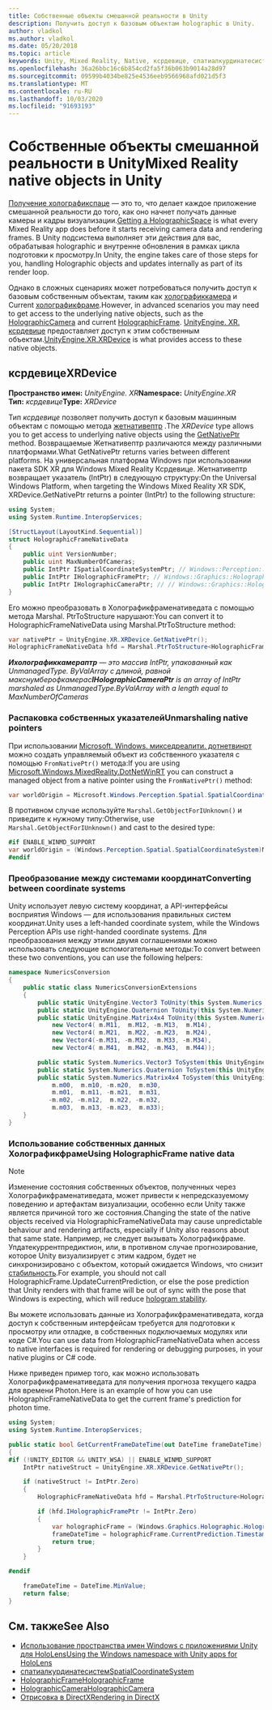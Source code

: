 ```yaml
---
title: Собственные объекты смешанной реальности в Unity
description: Получить доступ к базовым объектам holographic в Unity.
author: vladkol
ms.author: vladkol
ms.date: 05/20/2018
ms.topic: article
keywords: Unity, Mixed Reality, Native, ксрдевице, спатиалкурдинатесистем, холографикфраме, холографиккамера, испатиалкурдинатесистем, iholographicframe, iholographiccamera, getnativeptr
ms.openlocfilehash: 36a26bbc16c6b854cd2fa5f36b063b9014a28d97
ms.sourcegitcommit: 09599b4034be825e4536eeb9566968afd021d5f3
ms.translationtype: MT
ms.contentlocale: ru-RU
ms.lasthandoff: 10/03/2020
ms.locfileid: "91693193"
---
```

# <a name="mixed-reality-native-objects-in-unity"></a><span data-ttu-id="6902f-104">Собственные объекты смешанной реальности в Unity</span><span class="sxs-lookup"><span data-stu-id="6902f-104">Mixed Reality native objects in Unity</span></span>

<span data-ttu-id="6902f-105">[Получение холографикспаце](../native/getting-a-holographicspace.md) — это то, что делает каждое приложение смешанной реальности до того, как оно начнет получать данные камеры и кадры визуализации.</span><span class="sxs-lookup"><span data-stu-id="6902f-105">[Getting a HolographicSpace](../native/getting-a-holographicspace.md) is what every Mixed Reality app does before it starts receiving camera data and rendering frames.</span></span> <span data-ttu-id="6902f-106">В Unity подсистема выполняет эти действия для вас, обрабатывая holographic и внутренне обновления в рамках цикла подготовки к просмотру.</span><span class="sxs-lookup"><span data-stu-id="6902f-106">In Unity, the engine takes care of those steps for you, handling Holographic objects and updates internally as part of its render loop.</span></span>

<span data-ttu-id="6902f-107">Однако в сложных сценариях может потребоваться получить доступ к базовым собственным объектам, таким как <a href="https://docs.microsoft.com/uwp/api/windows.graphics.holographic.holographiccamera" target="_blank">холографиккамера</a> и Current <a href="https://docs.microsoft.com/uwp/api/windows.graphics.holographic.holographicframe" target="_blank">холографикфраме</a>.</span><span class="sxs-lookup"><span data-stu-id="6902f-107">However, in advanced scenarios you may need to get access to the underlying native objects, such as the <a href="https://docs.microsoft.com/uwp/api/windows.graphics.holographic.holographiccamera" target="_blank">HolographicCamera</a> and current <a href="https://docs.microsoft.com/uwp/api/windows.graphics.holographic.holographicframe" target="_blank">HolographicFrame</a>.</span></span> <span data-ttu-id="6902f-108"><a href="https://docs.unity3d.com/ScriptReference/XR.XRDevice.html" target="_blank">UnityEngine. XR. ксрдевице</a> предоставляет доступ к этим собственным объектам.</span><span class="sxs-lookup"><span data-stu-id="6902f-108"><a href="https://docs.unity3d.com/ScriptReference/XR.XRDevice.html" target="_blank">UnityEngine.XR.XRDevice</a> is what provides access to these native objects.</span></span>

## <a name="xrdevice"></a><span data-ttu-id="6902f-109">ксрдевице</span><span class="sxs-lookup"><span data-stu-id="6902f-109">XRDevice</span></span> 

<span data-ttu-id="6902f-110">**Пространство имен:** *UnityEngine. XR*</span><span class="sxs-lookup"><span data-stu-id="6902f-110">**Namespace:** *UnityEngine.XR*</span></span><br>
<span data-ttu-id="6902f-111">**Тип:** *ксрдевице*</span><span class="sxs-lookup"><span data-stu-id="6902f-111">**Type:** *XRDevice*</span></span>

<span data-ttu-id="6902f-112">Тип *ксрдевице* позволяет получить доступ к базовым машинным объектам с помощью метода <a href="https://docs.unity3d.com/ScriptReference/XR.XRDevice.GetNativePtr.html" target="_blank">жетнативептр</a> .</span><span class="sxs-lookup"><span data-stu-id="6902f-112">The *XRDevice* type allows you to get access to underlying native objects using the <a href="https://docs.unity3d.com/ScriptReference/XR.XRDevice.GetNativePtr.html" target="_blank">GetNativePtr</a> method.</span></span> <span data-ttu-id="6902f-113">Возвращаемые Жетнативептр различаются между различными платформами.</span><span class="sxs-lookup"><span data-stu-id="6902f-113">What GetNativePtr returns varies between different platforms.</span></span> <span data-ttu-id="6902f-114">На универсальная платформа Windows при использовании пакета SDK XR для Windows Mixed Reality Ксрдевице. Жетнативептр возвращает указатель (IntPtr) в следующую структуру:</span><span class="sxs-lookup"><span data-stu-id="6902f-114">On the Universal Windows Platform, when targeting the Windows Mixed Reality XR SDK, XRDevice.GetNativePtr returns a pointer (IntPtr) to the following structure:</span></span> 

```cs
using System;
using System.Runtime.InteropServices;

[StructLayout(LayoutKind.Sequential)]
struct HolographicFrameNativeData
{
    public uint VersionNumber;
    public uint MaxNumberOfCameras;
    public IntPtr ISpatialCoordinateSystemPtr; // Windows::Perception::Spatial::ISpatialCoordinateSystem
    public IntPtr IHolographicFramePtr; // Windows::Graphics::Holographic::IHolographicFrame 
    public IntPtr IHolographicCameraPtr; // // Windows::Graphics::Holographic::IHolographicCamera
}
```
<span data-ttu-id="6902f-115">Его можно преобразовать в Холографикфраменативедата с помощью метода Marshal. PtrToStructure нарушают:</span><span class="sxs-lookup"><span data-stu-id="6902f-115">You can convert it to HolographicFrameNativeData using Marshal.PtrToStructure method:</span></span>
```cs
var nativePtr = UnityEngine.XR.XRDevice.GetNativePtr();
HolographicFrameNativeData hfd = Marshal.PtrToStructure<HolographicFrameNativeData>(nativePtr);
```
<span data-ttu-id="6902f-116">***Ихолографиккамераптр** — это массив IntPtr, упакованный как UnmanagedType. ByValArray с длиной, равной макснумберофкамерас*</span><span class="sxs-lookup"><span data-stu-id="6902f-116">***IHolographicCameraPtr** is an array of IntPtr marshaled as UnmanagedType.ByValArray with a length equal to MaxNumberOfCameras*</span></span> 

### <a name="unmarshaling-native-pointers"></a><span data-ttu-id="6902f-117">Распаковка собственных указателей</span><span class="sxs-lookup"><span data-stu-id="6902f-117">Unmarshaling native pointers</span></span>

<span data-ttu-id="6902f-118">При использовании [Microsoft. Windows. микседреалити. дотнетвинрт](https://www.nuget.org/packages/Microsoft.Windows.MixedReality.DotNetWinRT) можно создать управляемый объект из собственного указателя с помощью `FromNativePtr()` метода:</span><span class="sxs-lookup"><span data-stu-id="6902f-118">If you are using [Microsoft.Windows.MixedReality.DotNetWinRT](https://www.nuget.org/packages/Microsoft.Windows.MixedReality.DotNetWinRT) you can construct a managed object from a native pointer using the `FromNativePtr()` method:</span></span>

```cs
var worldOrigin = Microsoft.Windows.Perception.Spatial.SpatialCoordinateSystem.FromNativePtr(hfd.ISpatialCoordinateSystemPtr);
```

<span data-ttu-id="6902f-119">В противном случае используйте `Marshal.GetObjectForIUnknown()` и приведите к нужному типу:</span><span class="sxs-lookup"><span data-stu-id="6902f-119">Otherwise, use `Marshal.GetObjectForIUnknown()` and cast to the desired type:</span></span>

```cs
#if ENABLE_WINMD_SUPPORT
var worldOrigin = (Windows.Perception.Spatial.SpatialCoordinateSystem)Marshal.GetObjectForIUnknown(hfd.ISpatialCoordinateSystemPtr);
#endif
```

### <a name="converting-between-coordinate-systems"></a><span data-ttu-id="6902f-120">Преобразование между системами координат</span><span class="sxs-lookup"><span data-stu-id="6902f-120">Converting between coordinate systems</span></span>

<span data-ttu-id="6902f-121">Unity использует левую систему координат, а API-интерфейсы восприятия Windows — для использования правильных систем координат.</span><span class="sxs-lookup"><span data-stu-id="6902f-121">Unity uses a left-handed coordinate system, while the Windows Perception APIs use right-handed coordinate systems.</span></span> <span data-ttu-id="6902f-122">Для преобразования между этими двумя соглашениями можно использовать следующие вспомогательные методы:</span><span class="sxs-lookup"><span data-stu-id="6902f-122">To convert between these two conventions, you can use the following helpers:</span></span>

```cs
namespace NumericsConversion
{
    public static class NumericsConversionExtensions
    {
        public static UnityEngine.Vector3 ToUnity(this System.Numerics.Vector3 v) => new UnityEngine.Vector3(v.X, v.Y, -v.Z);
        public static UnityEngine.Quaternion ToUnity(this System.Numerics.Quaternion q) => new UnityEngine.Quaternion(-q.X, -q.Y, q.Z, q.W);
        public static UnityEngine.Matrix4x4 ToUnity(this System.Numerics.Matrix4x4 m) => new UnityEngine.Matrix4x4(
            new Vector4( m.M11,  m.M12, -m.M13,  m.M14),
            new Vector4( m.M21,  m.M22, -m.M23,  m.M24),
            new Vector4(-m.M31, -m.M32,  m.M33, -m.M34),
            new Vector4( m.M41,  m.M42, -m.M43,  m.M44));

        public static System.Numerics.Vector3 ToSystem(this UnityEngine.Vector3 v) => new System.Numerics.Vector3(v.x, v.y, -v.z);
        public static System.Numerics.Quaternion ToSystem(this UnityEngine.Quaternion q) => new System.Numerics.Quaternion(-q.x, -q.y, q.z, q.w);
        public static System.Numerics.Matrix4x4 ToSystem(this UnityEngine.Matrix4x4 m) => new System.Numerics.Matrix4x4(
            m.m00,  m.m10, -m.m20,  m.m30,
            m.m01,  m.m11, -m.m21,  m.m31,
           -m.m02, -m.m12,  m.m22, -m.m32,
            m.m03,  m.m13, -m.m23,  m.m33);
    }
}
```

### <a name="using-holographicframe-native-data"></a><span data-ttu-id="6902f-123">Использование собственных данных Холографикфраме</span><span class="sxs-lookup"><span data-stu-id="6902f-123">Using HolographicFrame native data</span></span>

> [!NOTE]
> <span data-ttu-id="6902f-124">Изменение состояния собственных объектов, полученных через Холографикфраменативедата, может привести к непредсказуемому поведению и артефактам визуализации, особенно если Unity также является причиной того же состояния.</span><span class="sxs-lookup"><span data-stu-id="6902f-124">Changing the state of the native objects received via HolographicFrameNativeData may cause unpredictable behaviour and rendering artifacts, especially if Unity also reasons about that same state.</span></span>  <span data-ttu-id="6902f-125">Например, не следует вызывать Холографикфраме. Упдатекуррентпредиктион, или, в противном случае прогнозирование, которое Unity визуализирует с этим кадром, будет не синхронизировано с объектом, который ожидается Windows, что снизит [стабильность](../platform-capabilities-and-apis/hologram-stability.md).</span><span class="sxs-lookup"><span data-stu-id="6902f-125">For example, you should not call HolographicFrame.UpdateCurrentPrediction, or else the pose prediction that Unity renders with that frame will be out of sync with the pose that Windows is expecting, which will reduce [hologram stability](../platform-capabilities-and-apis/hologram-stability.md).</span></span>

<span data-ttu-id="6902f-126">Вы можете использовать данные из Холографикфраменативедата, когда доступ к собственным интерфейсам требуется для подготовки к просмотру или отладке, в собственных подключаемых модулях или коде C#.</span><span class="sxs-lookup"><span data-stu-id="6902f-126">You can use data from HolographicFrameNativeData when access to native interfaces is required for rendering or debugging purposes, in your native plugins or C# code.</span></span> 

<span data-ttu-id="6902f-127">Ниже приведен пример того, как можно использовать Холографикфраменативедата для получения прогноза текущего кадра для времени Photon.</span><span class="sxs-lookup"><span data-stu-id="6902f-127">Here is an example of how you can use HolographicFrameNativeData to get the current frame's prediction for photon time.</span></span> 
```cs
using System;
using System.Runtime.InteropServices;

public static bool GetCurrentFrameDateTime(out DateTime frameDateTime)
{
#if (!UNITY_EDITOR && UNITY_WSA) || ENABLE_WINMD_SUPPORT
    IntPtr nativeStruct = UnityEngine.XR.XRDevice.GetNativePtr();

    if (nativeStruct != IntPtr.Zero)
    {
        HolographicFrameNativeData hfd = Marshal.PtrToStructure<HolographicFrameNativeData>(nativeStruct);

        if (hfd.IHolographicFramePtr != IntPtr.Zero)
        {
            var holographicFrame = (Windows.Graphics.Holographic.HolographicFrame)Marshal.GetObjectForIUnknown(hfd.IHolographicFramePtr);
            frameDateTime = holographicFrame.CurrentPrediction.Timestamp.TargetTime.DateTime;
            return true;
        }
    }

#endif

    frameDateTime = DateTime.MinValue;
    return false;
}

```

## <a name="see-also"></a><span data-ttu-id="6902f-128">См. также</span><span class="sxs-lookup"><span data-stu-id="6902f-128">See Also</span></span>
* [<span data-ttu-id="6902f-129">Использование пространства имен Windows с приложениями Unity для HoloLens</span><span class="sxs-lookup"><span data-stu-id="6902f-129">Using the Windows namespace with Unity apps for HoloLens</span></span>](using-the-windows-namespace-with-unity-apps-for-hololens.md)
* <span data-ttu-id="6902f-130"><a href="https://docs.microsoft.com/uwp/api/windows.perception.spatial.spatialcoordinatesystem" target="_blank">спатиалкурдинатесистем</a></span><span class="sxs-lookup"><span data-stu-id="6902f-130"><a href="https://docs.microsoft.com/uwp/api/windows.perception.spatial.spatialcoordinatesystem" target="_blank">SpatialCoordinateSystem</a></span></span>
* <span data-ttu-id="6902f-131"><a href="https://docs.microsoft.com/uwp/api/windows.graphics.holographic.holographicframe" target="_blank">HolographicFrame</a></span><span class="sxs-lookup"><span data-stu-id="6902f-131"><a href="https://docs.microsoft.com/uwp/api/windows.graphics.holographic.holographicframe" target="_blank">HolographicFrame</a></span></span>
* <span data-ttu-id="6902f-132"><a href="https://docs.microsoft.com/uwp/api/windows.graphics.holographic.holographiccamera" target="_blank">HolographicCamera</a></span><span class="sxs-lookup"><span data-stu-id="6902f-132"><a href="https://docs.microsoft.com/uwp/api/windows.graphics.holographic.holographiccamera" target="_blank">HolographicCamera</a></span></span>
* [<span data-ttu-id="6902f-133">Отрисовка в DirectX</span><span class="sxs-lookup"><span data-stu-id="6902f-133">Rendering in DirectX</span></span>](../native/rendering-in-directx.md)
